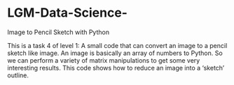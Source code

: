 # LGM-Data-Science-
Image to Pencil Sketch with Python

This is a task 4 of level 1:
A small code that can convert an image to a pencil sketch like image. An image is basically an array of numbers to Python. So we can perform a variety of matrix manipulations to get some very interesting results. This code shows how to reduce an image into a ‘sketch’ outline.

